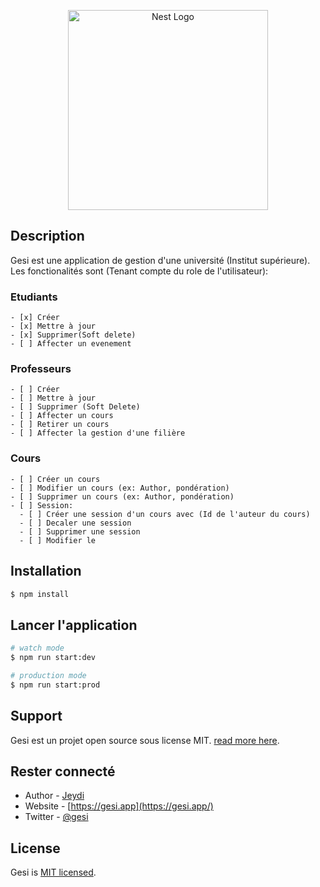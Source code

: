 <p align="center">
  <a href="http://nestjs.com/" target="blank"><img src="https://nestjs.com/img/logo_text.svg" width="320" alt="Nest Logo" /></a>
</p>

[circleci-image]: https://img.shields.io/circleci/build/github/nestjs/nest/master?token=abc123def456
[circleci-url]: https://circleci.com/gh/nestjs/nest
  <!--[![Backers on Open Collective](https://opencollective.com/nest/backers/badge.svg)](https://opencollective.com/nest#backer)
  [![Sponsors on Open Collective](https://opencollective.com/nest/sponsors/badge.svg)](https://opencollective.com/nest#sponsor)-->

## Description

Gesi est une application de gestion d'une université (Institut supérieure). \
Les fonctionalités sont (Tenant compte du role de l'utilisateur):
  ### Etudiants
    - [x] Créer
    - [x] Mettre à jour
    - [x] Supprimer(Soft delete)
    - [ ] Affecter un evenement
  ### Professeurs
    - [ ] Créer
    - [ ] Mettre à jour
    - [ ] Supprimer (Soft Delete)
    - [ ] Affecter un cours
    - [ ] Retirer un cours
    - [ ] Affecter la gestion d'une filière
  ### Cours
    - [ ] Créer un cours
    - [ ] Modifier un cours (ex: Author, pondération)
    - [ ] Supprimer un cours (ex: Author, pondération)
    - [ ] Session:
      - [ ] Créer une session d'un cours avec (Id de l'auteur du cours)
      - [ ] Decaler une session
      - [ ] Supprimer une session
      - [ ] Modifier le


## Installation

```bash
$ npm install
```

## Lancer l'application

```bash
# watch mode
$ npm run start:dev

# production mode
$ npm run start:prod
```

## Support

Gesi est un projet open source sous license MIT. [read more here](https://gesi.app/support).

## Rester connecté

- Author - [Jeydi](https://twitter.com/jeydi243)
- Website - [https://gesi.app](https://gesi.app/)
- Twitter - [@gesi](https://twitter.com/gesi)

## License

Gesi is [MIT licensed](LICENSE).
